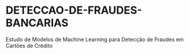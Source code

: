 # DETECCAO-DE-FRAUDES-BANCARIAS
Estudo de Modelos de Machine Learning para Detecção de Fraudes em Cartões de Crédito
